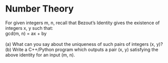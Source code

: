 # Number Theory

For given integers m, n, recall that Bezout’s Identity gives the existence of integers x, y such
that:<br/>
gcd(m, n) = ax + by<br/><br/>
(a) What can you say about the uniqueness of such pairs of integers (x, y)?<br/>
(b) Write a C++/Python program which outputs a pair (x, y) satisfying the above identity
for an input (m, n).
